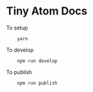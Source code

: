 # Tiny Atom Docs

To setup

        yarn

To develop

        npm run develop

To publish

        npm run publish
